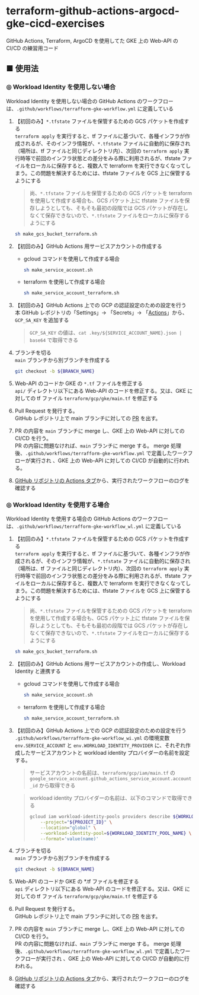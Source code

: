# terraform-github-actions-argocd-gke-cicd-exercises
GitHub Actions, Terraform, ArgoCD を使用してた GKE 上の Web-API の CI/CD の練習用コード

## ■ 使用法

### ◎ Workload Identity を使用しない場合

Workload Identity を使用しない場合の GitHub Actions のワークフローは、`.github/workflows/terrafform-gke-workflow.yml` に定義している

1. 【初回のみ】`*.tfstate` ファイルを保管するための GCS パケットを作成する<br>
    `terraform apply` を実行すると、tf ファイルに基づいて、各種インフラが作成されるが、そのインフラ情報が、`*.tfstate` ファイルに自動的に保存され（場所は、tf ファイルと同じディレクトリ内）、次回の `terraform apply` 実行時等で前回のインフラ状態との差分をみる際に利用されるが、tfstate ファイルをローカルに保存すると、複数人で terraform を実行できなくなってしまう。この問題を解決するためには、tfstate ファイルを GCS 上に保管するようにする

    > 尚、`*.tfstate` ファイルを保管するための GCS パケットを terraform を使用して作成する場合も、GCS パケット上に tfstate ファイルを保存しようとしても、そもそも最初の段階では GCS パケットが存在しなくて保存できないので、`*.tfstate` ファイルをローカルに保存するようにする

    ```sh
    sh make_gcs_bucket_terraform.sh
    ```

1. 【初回のみ】GitHub Actions 用サービスアカウントの作成する<br>

    - gcloud コマンドを使用して作成する場合
        ```sh
        sh make_service_account.sh
        ```

    - terraform を使用して作成する場合
        ```sh
        sh make_service_account_terraform.sh
        ```

1. 【初回のみ】GitHub Actions 上での GCP の認証設定のための設定を行う<br>
    本 GitHub レポジトリの「Settings」-> 「Secrets」-> 「[Actions](https://github.com/Yagami360/terraform-github-actions-argocd-gke-cicd-exercises/settings/secrets/actions)」から、`GCP_SA_KEY` を追加する

    > `GCP_SA_KEY` の値は、`cat .key/${SERVICE_ACCOUNT_NAME}.json | base64` で取得できる

1. ブランチを切る<br>
    `main` ブランチから別ブランチを作成する
    ```sh
    git checkout -b ${BRANCH_NAME}
    ```

1. Web-API のコードか GKE の `*.tf` ファイルを修正する<br>
    `api/` ディレクトリ以下にある Web-API のコードを修正する。又は、GKE に対しての tf ファイル `terraform/gcp/gke/main.tf` を修正する

1. Pull Request を発行する。<br>
    GitHub レポジトリ上で main ブランチに対しての [PR](https://github.com/Yagami360/terraform-github-actions-aws-cicd-exercises/pulls) を出す。

1. PR の内容を `main` ブランチに merge し、GKE 上の Web-API に対しての CI/CD を行う。<br>
    PR の内容に問題なければ、`main` ブランチに merge する。
    merge 処理後、`.github/workflows/terrafform-gke-workflow.yml` で定義したワークフローが実行され 、GKE 上の Web-API に対しての CI/CD が自動的に行われる。

1. [GitHub リポジトリの Actions タブ](https://github.com/Yagami360/terraform-github-actions-aws-cicd-exercises/actions)から、実行されたワークフローのログを確認する

### ◎ Workload Identity を使用する場合

Workload Identity を使用する場合の GitHub Actions のワークフローは、`.github/workflows/terrafform-gke-workflow_wl.yml` に定義している

1. 【初回のみ】`*.tfstate` ファイルを保管するための GCS パケットを作成する<br>
    `terraform apply` を実行すると、tf ファイルに基づいて、各種インフラが作成されるが、そのインフラ情報が、`*.tfstate` ファイルに自動的に保存され（場所は、tf ファイルと同じディレクトリ内）、次回の `terraform apply` 実行時等で前回のインフラ状態との差分をみる際に利用されるが、tfstate ファイルをローカルに保存すると、複数人で terraform を実行できなくなってしまう。この問題を解決するためには、tfstate ファイルを GCS 上に保管するようにする

    > 尚、`*.tfstate` ファイルを保管するための GCS パケットを terraform を使用して作成する場合も、GCS パケット上に tfstate ファイルを保存しようとしても、そもそも最初の段階では GCS パケットが存在しなくて保存できないので、`*.tfstate` ファイルをローカルに保存するようにする

    ```sh
    sh make_gcs_bucket_terraform.sh
    ```

1. 【初回のみ】GitHub Actions 用サービスアカウントの作成し、Workload Identity と連携する<br>

    - gcloud コマンドを使用して作成する場合
        ```sh
        sh make_service_account.sh
        ```

    - terraform を使用して作成する場合
        ```sh
        sh make_service_account_terraform.sh
        ```

1. 【初回のみ】GitHub Actions 上での GCP の認証設定のための設定を行う<br>
    `.github/workflows/terrafform-gke-workflow_wi.yml` の環境変数 `env.SERVICE_ACCOUNT` と `env.WORKLOAD_IDENTITY_PROVIDER` に、それぞれ作成したサービスアカウントと workload identity プロバイダーの名前を設定する。
    
    > サービスアカウントの名前は、`terraform/gcp/iam/main.tf` の `google_service_account.github_actions_service_account.account_id` から取得できる

    > workload identity プロバイダーの名前は、以下のコマンドで取得できる
    > ```sh
    > gcloud iam workload-identity-pools providers describe ${WORKLOAD_IDENTITY_PROVIDER_NAME} \
    >     --project="${PROJECT_ID}" \
    >     --location="global" \
    >     --workload-identity-pool=${WORKLOAD_IDENTITY_POOL_NAME} \
    >     --format='value(name)'
    > ```

1. ブランチを切る<br>
    `main` ブランチから別ブランチを作成する
    ```sh
    git checkout -b ${BRANCH_NAME}
    ```

1. Web-API のコードか GKE の *.tf ファイルを修正する<br>
    `api` ディレクトリ以下にある Web-API のコードを修正する。又は、GKE に対しての tf ファイル `terraform/gcp/gke/main.tf` を修正する

1. Pull Request を発行する。<br>
    GitHub レポジトリ上で main ブランチに対しての [PR](https://github.com/Yagami360/terraform-github-actions-aws-cicd-exercises/pulls) を出す。

1. PR の内容を `main` ブランチに merge し、GKE 上の Web-API に対しての CI/CD を行う。<br>
    PR の内容に問題なければ、`main` ブランチに merge する。
    merge 処理後、`.github/workflows/terrafform-gke-workflow_wl.yml` で定義したワークフローが実行され 、GKE 上の Web-API に対しての CI/CD が自動的に行われる。

1. [GitHub リポジトリの Actions タブ](https://github.com/Yagami360/terraform-github-actions-aws-cicd-exercises/actions)から、実行されたワークフローのログを確認する
